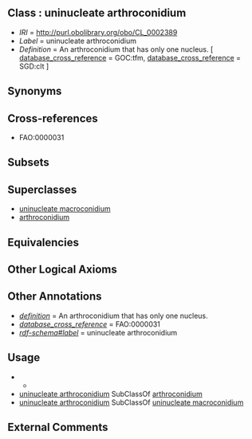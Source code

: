 
## Class : uninucleate arthroconidium

 * *IRI* = http://purl.obolibrary.org/obo/CL_0002389
 * *Label* = uninucleate arthroconidium
 * *Definition* = An arthroconidium that has only one nucleus. [ [database_cross_reference](../../ef/oboInOwl#hasDbXref.md) = GOC:tfm, [database_cross_reference](../../ef/oboInOwl#hasDbXref.md) = SGD:clt ]

## Synonyms


## Cross-references

 * FAO:0000031

## Subsets


## Superclasses

 * [uninucleate macroconidium](../../CL/84/CL_0002384.md)
 * [arthroconidium](../../CL/87/CL_0002387.md)

## Equivalencies


## Other Logical Axioms


## Other Annotations

 * *[definition](../../IAO/15/IAO_0000115.md)* = An arthroconidium that has only one nucleus.
 * *[database_cross_reference](../../ef/oboInOwl#hasDbXref.md)* = FAO:0000031
 * *[rdf-schema#label](../../el/rdf-schema#label.md)* = uninucleate arthroconidium

## Usage

 * -
 * [uninucleate arthroconidium](../../CL/89/CL_0002389.md) SubClassOf [arthroconidium](../../CL/87/CL_0002387.md)
 * [uninucleate arthroconidium](../../CL/89/CL_0002389.md) SubClassOf [uninucleate macroconidium](../../CL/84/CL_0002384.md)

## External Comments

